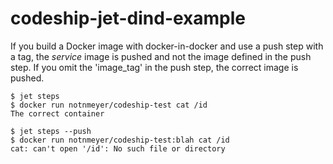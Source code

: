 # codeship-jet-dind-example

If you build a Docker image with docker-in-docker and use a push step with a tag, the _service_ image is pushed and not the image defined in the push step. If you omit the 'image_tag' in the push step, the correct image is pushed.

```
$ jet steps
$ docker run notnmeyer/codeship-test cat /id
The correct container

$ jet steps --push
$ docker run notnmeyer/codeship-test:blah cat /id
cat: can't open '/id': No such file or directory
```
